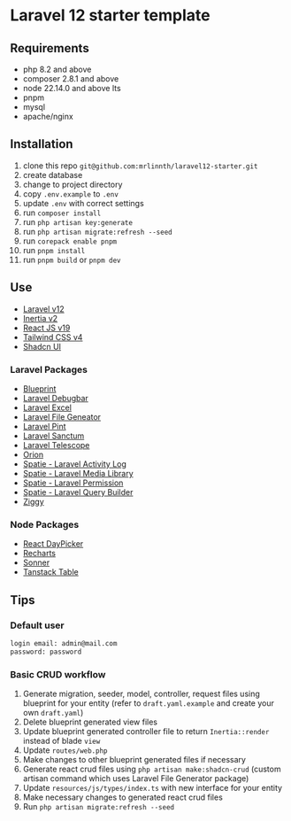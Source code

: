 # Laravel 12 starter template

## Requirements

- php 8.2 and above
- composer 2.8.1 and above
- node 22.14.0 and above lts
- pnpm
- mysql
- apache/nginx

## Installation

1. clone this repo `git@github.com:mrlinnth/laravel12-starter.git`
1. create database
1. change to project directory
1. copy `.env.example` to `.env`
1. update `.env` with correct settings
1. run `composer install`
1. run `php artisan key:generate`
1. run `php artisan migrate:refresh --seed`
1. run `corepack enable pnpm`
1. run `pnpm install`
1. run `pnpm build` or `pnpm dev`

## Use

- [Laravel v12](https://laravel.com/docs/12.x)
- [Inertia v2](https://inertiajs.com)
- [React JS v19](https://react.dev/reference/react)
- [Tailwind CSS v4](https://tailwindcss.com/docs)
- [Shadcn UI](https://ui.shadcn.com/docs)

### Laravel Packages

- [Blueprint](https://blueprint.laravelshift.com)
- [Laravel Debugbar](https://github.com/barryvdh/laravel-debugbar)
- [Laravel Excel](https://docs.laravel-excel.com/3.1/getting-started/installation.html)
- [Laravel File Geneator](https://github.com/skyronic/laravel-file-generator)
- [Laravel Pint](https://laravel.com/docs/12.x/pint)
- [Laravel Sanctum](https://laravel.com/docs/12.x/sanctum)
- [Laravel Telescope](https://laravel.com/docs/12.x/telescope)
- [Orion](https://orion.tailflow.org/)
- [Spatie - Laravel Activity Log](https://spatie.be/docs/laravel-activitylog/v4/introduction)
- [Spatie - Laravel Media Library](https://spatie.be/docs/laravel-medialibrary/v11/introduction)
- [Spatie - Laravel Permission](https://spatie.be/docs/laravel-permission/v6/introduction)
- [Spatie - Laravel Query Builder](https://spatie.be/docs/laravel-query-builder/v6/introduction)
- [Ziggy](https://github.com/tightenco/ziggy)

### Node Packages

- [React DayPicker](https://daypicker.dev/)
- [Recharts](https://recharts.org/en-US/guide/installation)
- [Sonner](https://sonner.emilkowal.ski/)
- [Tanstack Table](https://tanstack.com/table)

## Tips

### Default user

```txt
login email: admin@mail.com
password: password
```

### Basic CRUD workflow

1. Generate migration, seeder, model, controller, request files using blueprint for your entity (refer to `draft.yaml.example` and create your own `draft.yaml`)
1. Delete blueprint generated view files
1. Update blueprint generated controller file to return `Inertia::render` instead of blade `view`
1. Update `routes/web.php`
1. Make changes to other blueprint generated files if necessary
1. Generate react crud files using `php artisan make:shadcn-crud` (custom artisan command which uses Laravel File Generator package)
1. Update `resources/js/types/index.ts` with new interface for your entity
1. Make necessary changes to generated react crud files
1. Run `php artisan migrate:refresh --seed`

